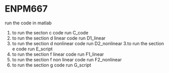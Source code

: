 # ENPM667

run the code in matlab
1. to run the secton c code run C_code
2. to run the section d linear code run D1_linear
3. to run the section d nonlinear code run D2_nonlinear
3.to run the section e code run E_script
4. to run the section f linear code run F1_linear
5. to run the section f non linear code run F2_nonlinear
6. to run the section g code run G_script
